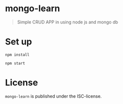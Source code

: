 # mongo-learn 



> Simple CRUD APP in using node js and mongo db


# Set up

```
npm install 
```

```
npm start
```



# License

`mongo-learn` is published under the ISC-license.

